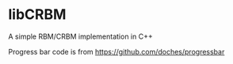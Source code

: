 # libCRBM
A simple RBM/CRBM implementation in C++


Progress bar code is from https://github.com/doches/progressbar
